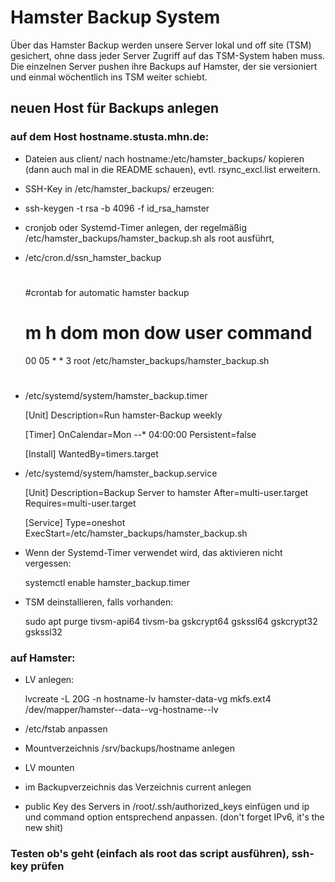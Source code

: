 Hamster Backup System
=====================

Über das Hamster Backup werden unsere Server lokal und off site (TSM) gesichert, ohne dass jeder Server Zugriff auf das TSM-System haben muss.  
Die einzelnen Server pushen ihre Backups auf Hamster, der sie versioniert und einmal wöchentlich ins TSM weiter schiebt.

neuen Host für Backups anlegen
------------------------------

### auf dem Host hostname.stusta.mhn.de:

* Dateien aus client/ nach hostname:/etc/hamster_backups/ kopieren (dann auch mal in die README schauen), evtl. rsync_excl.list erweitern.
* SSH-Key in /etc/hamster_backups/ erzeugen:
* ssh-keygen -t rsa -b 4096 -f id_rsa_hamster
* cronjob oder Systemd-Timer  anlegen, der regelmäßig /etc/hamster_backups/hamster_backup.sh als root ausführt, 
* /etc/cron.d/ssn_hamster_backup


	#
	#crontab for automatic hamster backup
	#
	
	# m  h   dom mon dow   user     command
	00 05    *   *   3    root     /etc/hamster_backups/hamster_backup.sh
	#


* /etc/systemd/system/hamster_backup.timer


	[Unit]
	Description=Run hamster-Backup weekly
	
	[Timer]
	OnCalendar=Mon *-*-* 04:00:00
	Persistent=false
	
	[Install]
	WantedBy=timers.target


* /etc/systemd/system/hamster_backup.service


	[Unit]
	Description=Backup Server to hamster
	After=multi-user.target
	Requires=multi-user.target
	
	[Service]
	Type=oneshot
	ExecStart=/etc/hamster_backups/hamster_backup.sh


* Wenn der Systemd-Timer verwendet wird, das aktivieren nicht vergessen:


	systemctl enable hamster_backup.timer


* TSM deinstallieren, falls vorhanden:
	
	
	sudo apt purge tivsm-api64 tivsm-ba gskcrypt64 gskssl64 gskcrypt32 gskssl32


### auf Hamster:

* LV anlegen:


	lvcreate -L 20G -n hostname-lv hamster-data-vg
	mkfs.ext4 /dev/mapper/hamster--data--vg-hostname--lv


* /etc/fstab anpassen
* Mountverzeichnis /srv/backups/hostname anlegen
* LV mounten 
* im Backupverzeichnis das Verzeichnis current anlegen
* public Key des Servers in /root/.ssh/authorized_keys einfügen und ip und command option entsprechend anpassen. (don't forget IPv6, it's the new shit)

### Testen ob's geht (einfach als root das script ausführen), ssh-key prüfen 
